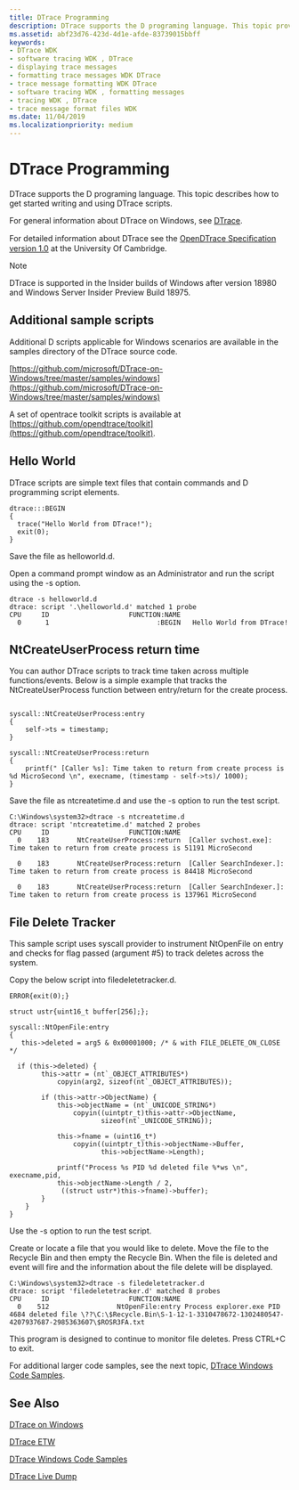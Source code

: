 ```yaml
---
title: DTrace Programming
description: DTrace supports the D programing language. This topic provide D code samples.
ms.assetid: abf23d76-423d-4d1e-afde-83739015bbff
keywords:
- DTrace WDK
- software tracing WDK , DTrace
- displaying trace messages
- formatting trace messages WDK DTrace
- trace message formatting WDK DTrace
- software tracing WDK , formatting messages
- tracing WDK , DTrace
- trace message format files WDK
ms.date: 11/04/2019
ms.localizationpriority: medium
---
```


# DTrace Programming

DTrace supports the D programing language. This topic describes how to get started writing and using DTrace scripts.

For general information about DTrace on Windows, see [DTrace](dtrace.md).

For detailed information about DTrace see the [OpenDTrace Speciﬁcation version 1.0](https://www.cl.cam.ac.uk/techreports/UCAM-CL-TR-924.pdf) at the University Of Cambridge.

> [!NOTE]
> DTrace is supported in the Insider builds of Windows after version 18980 and Windows Server Insider Preview Build 18975.

## Additional sample scripts

Additional D scripts applicable for Windows scenarios are available in the samples directory of the DTrace source code.

[https://github.com/microsoft/DTrace-on-Windows/tree/master/samples/windows](https://github.com/microsoft/DTrace-on-Windows/tree/master/samples/windows)

A set of opentrace toolkit scripts is available at [https://github.com/opendtrace/toolkit](https://github.com/opendtrace/toolkit).


## Hello World

DTrace scripts are simple text files that contain commands and D programming script elements.

```dtrace
dtrace:::BEGIN
{
  trace("Hello World from DTrace!");
  exit(0);
}
```

Save the file as helloworld.d.

Open a command prompt window as an Administrator and run the script using the -s option.

```dtrace
dtrace -s helloworld.d
dtrace: script '.\helloworld.d' matched 1 probe
CPU     ID                    FUNCTION:NAME
  0      1                           :BEGIN   Hello World from DTrace!
```

## NtCreateUserProcess return time

You can author DTrace scripts to track time taken across multiple functions/events. Below is a simple example that tracks the NtCreateUserProcess function between entry/return for the create process.

```dtrace

syscall::NtCreateUserProcess:entry
{
    self->ts = timestamp;
}

syscall::NtCreateUserProcess:return
{
    printf(" [Caller %s]: Time taken to return from create process is %d MicroSecond \n", execname, (timestamp - self->ts)/ 1000);
}

```

Save the file as ntcreatetime.d and use the -s option to run the test script.


```dtrace
C:\Windows\system32>dtrace -s ntcreatetime.d
dtrace: script 'ntcreatetime.d' matched 2 probes
CPU     ID                    FUNCTION:NAME
  0    183       NtCreateUserProcess:return  [Caller svchost.exe]: Time taken to return from create process is 51191 MicroSecond

  0    183       NtCreateUserProcess:return  [Caller SearchIndexer.]: Time taken to return from create process is 84418 MicroSecond

  0    183       NtCreateUserProcess:return  [Caller SearchIndexer.]: Time taken to return from create process is 137961 MicroSecond

```

## File Delete Tracker

This sample script uses syscall provider to instrument NtOpenFile on entry and checks for flag passed (argument #5) to track deletes across the system.

Copy the below script into filedeletetracker.d.

```dtrace
ERROR{exit(0);}

struct ustr{uint16_t buffer[256];};

syscall::NtOpenFile:entry
{
   this->deleted = arg5 & 0x00001000; /* & with FILE_DELETE_ON_CLOSE */

  if (this->deleted) {
        this->attr = (nt`_OBJECT_ATTRIBUTES*)
            copyin(arg2, sizeof(nt`_OBJECT_ATTRIBUTES));

        if (this->attr->ObjectName) {
            this->objectName = (nt`_UNICODE_STRING*)
                copyin((uintptr_t)this->attr->ObjectName,
                       sizeof(nt`_UNICODE_STRING));
          
            this->fname = (uint16_t*)
                copyin((uintptr_t)this->objectName->Buffer,
                       this->objectName->Length);

            printf("Process %s PID %d deleted file %*ws \n", execname,pid, 
			this->objectName->Length / 2, 
			 ((struct ustr*)this->fname)->buffer);
        }
    }
}
```

Use the -s option to run the test script.

Create or locate a file that you would like to delete. Move the file to the Recycle Bin and then empty the Recycle Bin. When the file is deleted and event will fire and the information about the file delete will be displayed.

```dtrace
C:\Windows\system32>dtrace -s filedeletetracker.d
dtrace: script 'filedeletetracker.d' matched 8 probes
CPU     ID                    FUNCTION:NAME
  0    512                 NtOpenFile:entry Process explorer.exe PID 4684 deleted file \??\C:\$Recycle.Bin\S-1-12-1-3310478672-1302480547-4207937687-2985363607\$ROSR3FA.txt
```

This program is designed to continue to monitor file deletes. Press CTRL+C to exit.

For additional larger code samples, see the next topic, [DTrace Windows Code Samples](dtrace-code-samples.md).

## See Also

[DTrace on Windows](dtrace.md)

[DTrace ETW](dtrace-etw.md)

[DTrace Windows Code Samples](dtrace-code-samples.md)

[DTrace Live Dump](dtrace-live-dump.md)
